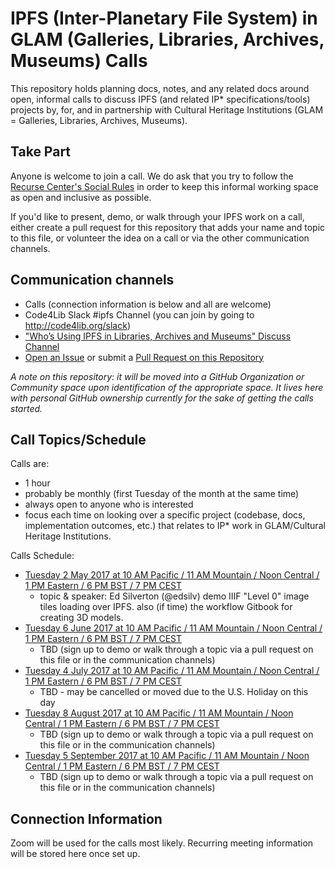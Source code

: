 # IPFS (Inter-Planetary File System) in GLAM (Galleries, Libraries, Archives, Museums) Calls

This repository holds planning docs, notes, and any related docs around open, informal calls to discuss IPFS (and related IP* specifications/tools) projects by, for, and in partnership with Cultural Heritage Institutions (GLAM = Galleries, Libraries, Archives, Museums).

## Take Part

Anyone is welcome to join a call. We do ask that you try to follow the [Recurse Center's Social Rules](https://www.recurse.com/manual#sub-sec-social-rules) in order to keep this informal working space as open and inclusive as possible.

If you'd like to present, demo, or walk through your IPFS work on a call, either create a pull request for this repository that adds your name and topic to this file, or volunteer the idea on a call or via the other communication channels.

## Communication channels

* Calls (connection information is below and all are welcome)
* Code4Lib Slack #ipfs Channel (you can join by going to http://code4lib.org/slack)
* ["Who’s Using IPFS in Libraries, Archives and Museums" Discuss Channel](https://discuss.ipfs.io/t/whos-using-ipfs-in-libraries-archives-and-museums/130)
* [Open an Issue](https://github.com/cmh2166/IPFS-GLAM-Calls/issues) or submit a [Pull Request on this Repository](https://github.com/cmh2166/IPFS-GLAM-Calls/pulls)

*A note on this repository: it will be moved into a GitHub Organization or Community space upon identification of the appropriate space. It lives here with personal GitHub ownership currently for the sake of getting the calls started.*

## Call Topics/Schedule

Calls are:

* 1 hour
* probably be monthly (first Tuesday of the month at the same time)
* always open to anyone who is interested
* focus each time on looking over a specific project (codebase, docs, implementation outcomes, etc.) that relates to IP* work in GLAM/Cultural Heritage Institutions.

Calls Schedule:

* [Tuesday 2 May 2017 at 10 AM Pacific / 11 AM Mountain / Noon Central / 1 PM Eastern / 6 PM BST / 7 PM CEST](Notes/2017-05-02.md)
  * topic & speaker: Ed Silverton (@edsilv) demo IIIF "Level 0" image tiles loading over IPFS. also (if time) the workflow Gitbook for creating 3D models.
* [Tuesday 6 June 2017 at 10 AM Pacific / 11 AM Mountain / Noon Central / 1 PM Eastern / 6 PM BST / 7 PM CEST](Notes/2017-06-06.md)
  * TBD (sign up to demo or walk through a topic via a pull request on this file or in the communication channels)
* [Tuesday 4 July 2017 at 10 AM Pacific / 11 AM Mountain / Noon Central / 1 PM Eastern / 6 PM BST / 7 PM CEST](Notes/2017-07-04.md)
  * TBD - may be cancelled or moved due to the U.S. Holiday on this day
* [Tuesday 8 August 2017 at 10 AM Pacific / 11 AM Mountain / Noon Central / 1 PM Eastern / 6 PM BST / 7 PM CEST](Notes/2017-08-08.md)
  * TBD (sign up to demo or walk through a topic via a pull request on this file or in the communication channels)
* [Tuesday 5 September 2017 at 10 AM Pacific / 11 AM Mountain / Noon Central / 1 PM Eastern / 6 PM BST / 7 PM CEST](Notes/2017-09-05.md)
  * TBD (sign up to demo or walk through a topic via a pull request on this file or in the communication channels)

## Connection Information

Zoom will be used for the calls most likely. Recurring meeting information will be stored here once set up.

